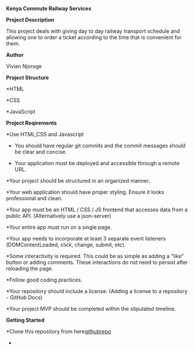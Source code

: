 <b>Kenya Commute Railway Services</b>

<b>Project Description </b>

This project deals with  giving day to day railway transport schedule and allowing one to order a ticket according to the time that is convenient for them.

<b>Author</b>

Vivian Njoroge

<b>Project Structure</b>

*HTML

*CSS

*JavaScript

<b>Project Reqirements</b>

*Use HTML,CSS and Javascript

* You should have regular git commits and the commit messages should be clear and concise.

* Your application must be deployed and accessible through a remote URL.

*Your project should be structured in an organized manner.

*Your web application should have proper styling. Ensure it looks professional and clean.

*Your app must be an HTML / CSS / JS frontend that accesses data from a public API. (Alternatively use a json-server)

*Your entire app must run on a single page. 

*Your app needs to incorporate at least 3 separate event listeners (DOMContentLoaded, click, change, submit, etc).

*Some interactivity is required. This could be as simple as adding a "like" button or adding comments. These interactions do not need to persist after reloading the page.

*Follow good coding practices. 

*Your repository should include a license. (Adding a license to a repository - GitHub Docs) 

*Your project MVP should be completed within the stipulated timeline.

<b>Getting Started</b>

*Clone this repository from here[githubrepo](git@github.com:lihavi/Phase-1-project.git)

*
